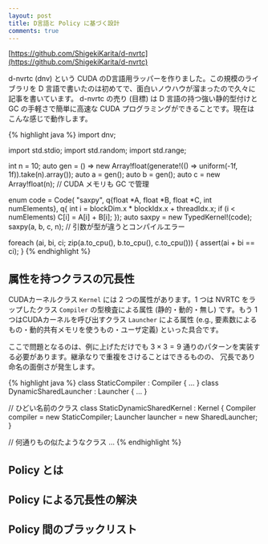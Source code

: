 ```yaml
---
layout: post
title: D言語と Policy に基づく設計
comments: true
---
```


[https://github.com/ShigekiKarita/d-nvrtc](https://github.com/ShigekiKarita/d-nvrtc)

d-nvrtc (dnv) という CUDA のD言語用ラッパーを作りました。この規模のライブラリを D 言語で書いたのは初めてで、面白いノウハウが溜まったので久々に記事を書いています。 d-nvrtc の売り (目標) は D 言語の持つ強い静的型付けと GC の手軽さで簡単に高速な CUDA プログラミングができることです。現在はこんな感じで動作します。


{% highlight java %}
import dnv;

import std.stdio;
import std.random;
import std.range;

int n = 10;
auto gen = () => new Array!float(generate!(() => uniform(-1f, 1f)).take(n).array()); 
auto a = gen();
auto b = gen();
auto c = new Array!float(n); // CUDA メモリも GC で管理

enum code = Code(
  "saxpy", q{float *A, float *B, float *C, int numElements},
  q{
    int i = blockDim.x * blockIdx.x + threadIdx.x;
    if (i < numElements) C[i] = A[i] + B[i];
  });
auto saxpy = new TypedKernel!(code);
saxpy(a, b, c, n); // 引数が型が違うとコンパイルエラー

foreach (ai, bi, ci; zip(a.to_cpu(), b.to_cpu(), c.to_cpu())) {
  assert(ai + bi == ci);
}
{% endhighlight %}


## 属性を持つクラスの冗長性

CUDAカーネルクラス `Kernel` には 2 つの属性があります。1 つは NVRTC をラップしたクラス `Compiler` の型検査による属性 (静的・動的・無し) です。もう 1 つはCUDAカーネルを呼び出すクラス `Launcher` による属性 (e.g., 要素数によるもの・動的共有メモリを使うもの・ユーザ定義) といった具合です。

ここで問題となるのは、例に上げただけでも $3 \times 3 = 9$ 通りのパターンを実装する必要があります。継承なりで重複をさけることはできるものの、 冗長であり命名の面倒さが発生します。

{% highlight java %}
class StaticCompiler : Compiler { ... }
class DynamicSharedLauncher : Launcher { ... }

// ひどい名前のクラス
class StaticDynamicSharedKernel : Kernel {
  Compiler compiler = new StaticCompiler;
  Launcher launcher = new SharedLauncher;
}

// 何通りもの似たようなクラス
...
{% endhighlight %}


## Policy とは

## Policy による冗長性の解決

## Policy 間のブラックリスト
